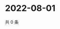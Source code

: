 # 2022-08-01

共 0 条

<!-- BEGIN WEIBO -->
<!-- 最后更新时间 Mon Aug 01 2022 07:16:08 GMT+0800 (China Standard Time) -->

<!-- END WEIBO -->

